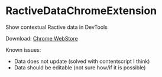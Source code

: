 # RactiveDataChromeExtension
Show contextual Ractive data in DevTools

Download: [Chrome WebStore](https://chrome.google.com/webstore/detail/ractive-data/nnahmijfpolmcohlcllgndbilgneipec/related)


Known issues:
 - Data does not update (solved with contentscript I think)
 - Data should be editable (not sure how/if it is possible)
